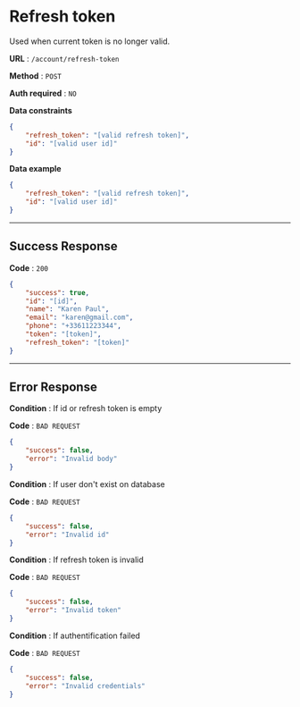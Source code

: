 # Refresh token

Used when current token is no longer valid.

**URL** : `/account/refresh-token`

**Method** : `POST`

**Auth required** : `NO`

**Data constraints**

```json
{
    "refresh_token": "[valid refresh token]",
    "id": "[valid user id]"
}
```

**Data example**

```json
{
    "refresh_token": "[valid refresh token]",
    "id": "[valid user id]"
}
```

---

## Success Response

**Code** : `200`

```json
{
    "success": true,
    "id": "[id]",
    "name": "Karen Paul",
    "email": "karen@gmail.com",
    "phone": "+33611223344",
    "token": "[token]",
    "refresh_token": "[token]"
}
```

---

## Error Response

**Condition** : If id or refresh token is empty

**Code** : `BAD REQUEST`

```json
{
    "success": false,
    "error": "Invalid body"
}
```

**Condition** : If user don't exist on database

**Code** : `BAD REQUEST`

```json
{
    "success": false,
    "error": "Invalid id"
}
```


**Condition** : If refresh token is invalid

**Code** : `BAD REQUEST`

```json
{
    "success": false,
    "error": "Invalid token"
}
```

**Condition** : If authentification failed

**Code** : `BAD REQUEST`

```json
{
    "success": false,
    "error": "Invalid credentials"
}
```
